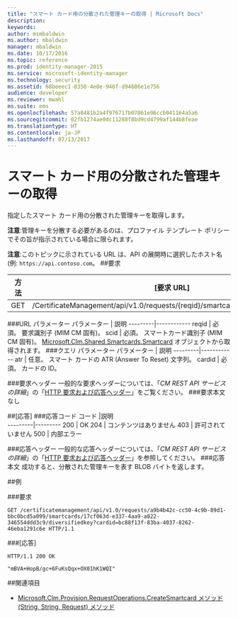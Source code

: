 ```yaml
---
title: "スマート カード用の分散された管理キーの取得 | Microsoft Docs"
description: 
keywords: 
author: msmbaldwin
ms.author: mbaldwin
manager: mbaldwin
ms.date: 10/17/2016
ms.topic: reference
ms.prod: identity-manager-2015
ms.service: microsoft-identity-manager
ms.technology: security
ms.assetid: 68beeec1-8350-4e0e-946f-d94606e1e756
audience: developer
ms.reviewer: mwahl
ms.suite: ems
ms.openlocfilehash: 57a8481b2a4f976717b07061e96ccb041164a5a6
ms.sourcegitcommit: 02fb1274ae0dc11288f8bd9cd4799af144b8feae
ms.translationtype: HT
ms.contentlocale: ja-JP
ms.lasthandoff: 07/13/2017
---
```

# <a name="get-smartcard-diversified-admin-key"></a>スマート カード用の分散された管理キーの取得
指定したスマート カード用の分散された管理キーを取得します。

**注意**:管理キーを分散する必要があるのは、プロファイル テンプレート ポリシーでその旨が指示されている場合に限られます。

**注意**:このトピックに示されている URL は、API の展開時に選択したホスト名 (例: `https://api.contoso.com`。
##<a name="request"></a>要求


方法  |[要求 URL]  
---------|---------
GET     |/CertificateManagement/api/v1.0/requests/{reqid}/smartcards/{scid}/diversifiedkey

###<a name="url-parameters"></a>URL パラメーター
パラメーター | 説明
---------|------------
reqid | 必須。 要求識別子 (MIM CM 固有)。
scid | 必須。 スマートカード識別子 (MIM CM 固有)。 [Microsoft.Clm.Shared.Smartcards.Smartcard](http://msdn.microsoft.com/library/microsoft.clm.shared.smartcards.smartcard.aspx) オブジェクトから取得されます。
###<a name="query-parameters"></a>クエリ パラメーター
パラメーター | 説明
---------|------------
atr | 任意。 スマート カードの ATR (Answer To Reset) 文字列。
cardid | 必須。 カードの ID。

###<a name="request-headers"></a>要求ヘッダー
一般的な要求ヘッダーについては、「*CM REST API サービスの詳細*」の「[HTTP 要求および応答ヘッダー](certificate-management-rest-api-service-details.md#http-request-and-response-headers)」をご覧ください。
###<a name="request-body"></a>要求本文
なし

##<a name="response"></a>[応答]
###<a name="response-codes"></a>応答コード
コード  |説明  
---------|---------
200     | OK
204 | コンテンツはありません
403 | 許可されていません
500 | 内部エラー

###<a name="response-headers"></a>応答ヘッダー
一般的な応答ヘッダーについては、「*CM REST API サービスの詳細*」の「[HTTP 要求および応答ヘッダー](certificate-management-rest-api-service-details.md#http-request-and-response-headers)」を参照してください。
###<a name="response-body"></a>応答本文
成功すると、分散された管理キーを表す BLOB バイトを返します。

##<a name="example"></a>例

###<a name="request"></a>要求
```
GET /certificatemanagement/api/v1.0/requests/a9b4b42c-cc50-4c9b-89d1-bbc0bcd5a099/smartcards/17cf063d-e337-4aa9-a822-346554ddd3c9/diversifiedkey?cardid=bc88f13f-83ba-4037-8262-46eba1291c6e HTTP/1.1
```
###<a name="response"></a>[応答]
```
HTTP/1.1 200 OK

"mBVA+HopB/gc+6FuKsQqx+OX01hK1WQI"
```       
##<a name="see-also"></a>関連項目

- [Microsoft.Clm.Provision.RequestOperations.CreateSmartcard メソッド (String, String, Request) メソッド](https://msdn.microsoft.com/library/windows/desktop/bb456812.aspx)

